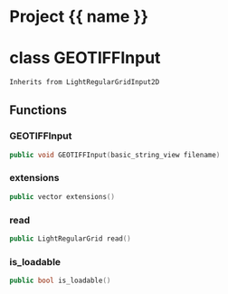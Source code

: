 <script setup>
import {useRoute} from 'vitepress'
const {path} = useRoute()
const tokens = path.split('/')
const words = tokens[2].split('-');
for (let i = 0; i < words.length; i++) {
    words[i] = words[i].charAt(0).toUpperCase() + words[i].slice(1);
    words[i] = words[i].replace('geode', 'Geode')
}
const name = words.join('-');
</script>
# Project {{ name }}

# class GEOTIFFInput


```cpp
Inherits from LightRegularGridInput2D
```



## Functions

### GEOTIFFInput

```cpp
public void GEOTIFFInput(basic_string_view filename)
```


### extensions

```cpp
public vector extensions()
```


### read

```cpp
public LightRegularGrid read()
```


### is_loadable

```cpp
public bool is_loadable()
```





